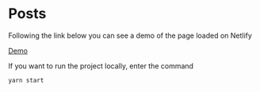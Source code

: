 # Posts

Following the link below you can see a demo of the page loaded on Netlify

[Demo](https://posts-gingano.netlify.app/)

If you want to run the project locally, enter the command 

``yarn start``